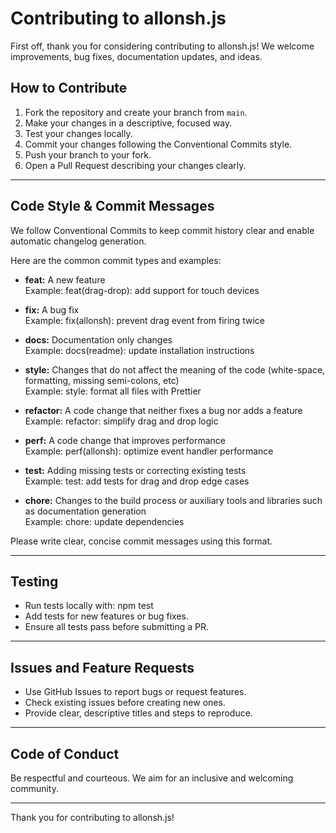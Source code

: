# Contributing to allonsh.js

First off, thank you for considering contributing to allonsh.js! We welcome improvements, bug fixes, documentation updates, and ideas.

## How to Contribute

1. Fork the repository and create your branch from `main`.
2. Make your changes in a descriptive, focused way.
3. Test your changes locally.
4. Commit your changes following the Conventional Commits style.
5. Push your branch to your fork.
6. Open a Pull Request describing your changes clearly.

---

## Code Style & Commit Messages

We follow Conventional Commits to keep commit history clear and enable automatic changelog generation.

Here are the common commit types and examples:

- **feat:** A new feature  
  Example: feat(drag-drop): add support for touch devices

- **fix:** A bug fix  
  Example: fix(allonsh): prevent drag event from firing twice

- **docs:** Documentation only changes  
  Example: docs(readme): update installation instructions

- **style:** Changes that do not affect the meaning of the code (white-space, formatting, missing semi-colons, etc)  
  Example: style: format all files with Prettier

- **refactor:** A code change that neither fixes a bug nor adds a feature  
  Example: refactor: simplify drag and drop logic

- **perf:** A code change that improves performance  
  Example: perf(allonsh): optimize event handler performance

- **test:** Adding missing tests or correcting existing tests  
  Example: test: add tests for drag and drop edge cases

- **chore:** Changes to the build process or auxiliary tools and libraries such as documentation generation  
  Example: chore: update dependencies

Please write clear, concise commit messages using this format.

---

## Testing

- Run tests locally with: npm test
- Add tests for new features or bug fixes.
- Ensure all tests pass before submitting a PR.

---

## Issues and Feature Requests

- Use GitHub Issues to report bugs or request features.
- Check existing issues before creating new ones.
- Provide clear, descriptive titles and steps to reproduce.

---

## Code of Conduct

Be respectful and courteous. We aim for an inclusive and welcoming community.

---

Thank you for contributing to allonsh.js!
